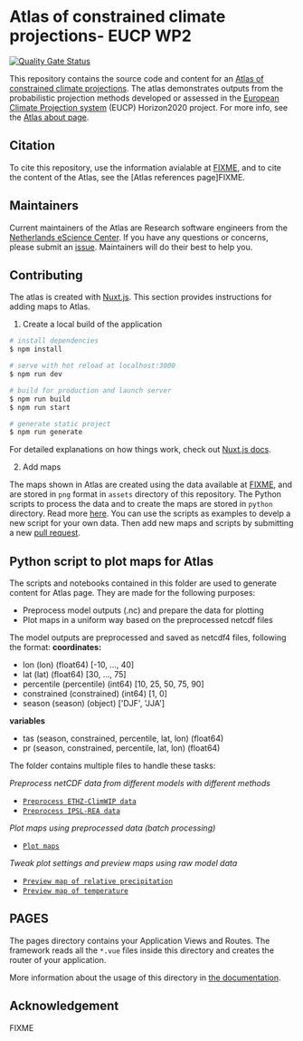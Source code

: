 # Atlas of constrained climate projections- EUCP WP2

[![Quality Gate Status](https://sonarcloud.io/api/project_badges/measure?project=eucp-project_atlas&metric=alert_status)](https://sonarcloud.io/summary/new_code?id=eucp-project_atlas)

This repository contains the source code and content for an [Atlas of constrained climate projections](https://eucp-project.github.io/atlas/). The atlas demonstrates outputs from the probabilistic projection methods developed or assessed in the [European Climate Projection system](https://www.eucp-project.eu/) (EUCP)
Horizon2020 project. For more info, see the [Atlas about page](https://eucp-project.github.io/atlas/about).

## Citation

To cite this repository, use the information avialable at [FIXME](FIXME),
and to cite the content of the Atlas, see the [Atlas references page]FIXME.

## Maintainers

Current maintainers of the Atlas are Research software engineers from the
[Netherlands eScience Center](https://www.esciencecenter.nl/).
If you have any questions or concerns, please submit an
[issue](https://github.com/eucp-project/atlas/issues). Maintainers will do their
best to help you.

## Contributing

The atlas is created with [Nuxt.js](https://nuxtjs.org/docs/get-started/installation). This section provides instructions for adding maps to Atlas.

1. Create a local build of the application

```bash
# install dependencies
$ npm install

# serve with hot reload at localhost:3000
$ npm run dev

# build for production and launch server
$ npm run build
$ npm run start

# generate static project
$ npm run generate
```

For detailed explanations on how things work, check out [Nuxt.js docs](https://nuxtjs.org).

2. Add maps

The maps shown in Atlas are created using the data available at [FIXME](FIXME),
and are stored in `png` format in `assets` directory of this repository. The
Python scripts to process the data and to create the maps are stored in `python`
directory. Read more [here](./python/README.md).
You can use the scripts as examples to develp a new script for your own data.
Then add new maps and scripts by submitting a new [pull request](https://github.com/eucp-project/atlas/pulls).

## Python script to plot maps for Atlas

The scripts and notebooks contained in this folder are used to generate content for Atlas page. They are made for the following purposes:

- Preprocess model outputs (.nc) and prepare the data for plotting
- Plot maps in a uniform way based on the preprocessed netcdf files

The model outputs are preprocessed and saved as netcdf4 files, following the format:
**coordinates:**
- lon (lon) (float64) [-10, ..., 40]
- lat (lat) (float64) [30, ..., 75]
- percentile (percentile) (int64) [10, 25, 50, 75, 90]
- constrained (constrained) (int64) [1, 0]
- season (season) (object) ['DJF', 'JJA']

**variables**
- tas (season, constrained, percentile, lat, lon) (float64)
- pr (season, constrained, percentile, lat, lon) (float64)

The folder contains multiple files to handle these tasks:

*Preprocess netCDF data from different models with different methods*
- [`Preprocess ETHZ-ClimWIP data`](cleanup_ETHZ_ClimWIP_atlas_netcdf.ipynb)
- [`Preprocess IPSL-REA data`](cleanup_IPSL_REA_atlas_netcdf_.ipynb)

*Plot maps using preprocessed data (batch processing)*
- [`Plot maps`](maps_creator_atlas_data.py)

*Tweak plot settings and preview maps using raw model data*
- [`Preview map of relative precipitation`](maps_prototype_prec.ipynb)
- [`Preview map of temperature`](maps_prototype_tas.ipynb)


## PAGES

The pages directory contains your Application Views and Routes.
The framework reads all the `*.vue` files inside this directory and creates the router of your application.

More information about the usage of this directory in [the documentation](https://nuxtjs.org/guide/routing).



## Acknowledgement

FIXME
